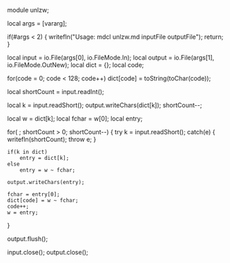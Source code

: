 module unlzw;

local args = [vararg];

if(#args < 2)
{
	writefln("Usage: mdcl unlzw.md inputFile outputFile");
	return;
}

local input = io.File(args[0], io.FileMode.In);
local output = io.File(args[1], io.FileMode.OutNew);
local dict = {};
local code;

for(code = 0; code < 128; code++)
	dict[code] = toString(toChar(code));
	
local shortCount = input.readInt();

local k = input.readShort();
output.writeChars(dict[k]);
shortCount--;

local w = dict[k];
local fchar = w[0];
local entry;

for( ; shortCount > 0; shortCount--)
{
	try
		k = input.readShort();
	catch(e)
	{
		writefln(shortCount);
		throw e;
	}

	if(k in dict)
		entry = dict[k];
	else
		entry = w ~ fchar;

	output.writeChars(entry);

	fchar = entry[0];
	dict[code] = w ~ fchar;
	code++;
	w = entry;
}

output.flush();

input.close();
output.close();